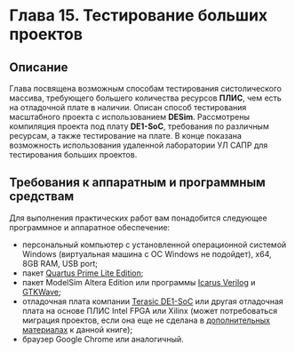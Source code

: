 # Глава 15. Тестирование больших проектов
## Описание
Глава посвящена возможным способам тестирования систолического массива, требующего большего количества ресурсов **ПЛИС**, чем есть на отладочной плате в наличии. Описан способ тестирования масштабного проекта с использованием **DESim**. Рассмотрены компиляция проекта под плату **DE1-SoС**, требования по различным ресурсам, а также тестирование на плате. В конце показана возможность использования удаленной лаборатории УЛ САПР для тестирования больших проектов.

## Требования к аппаратным и программным средствам
Для выполнения практических работ вам понадобится следующее программное и аппаратное обеспечение:
- персональный компьютер с установленной операционной системой Windows (виртуальная машина с ОС Windows не подойдет), x64, 8GB RAM, USB port;
- пакет [Quartus Prime Lite Edition](http://dl.altera.com/?edition=lite);
- пакет ModelSim Altera Edition или программы [Icarus Verilog](https://bleyer.org/icarus/) и [GTKWave](https://gtkwave.sourceforge.net/);
- отладочная плата компании [Terasic DE1-SoC](http://de1-soc.terasic.com) или другая отладочная плата на основе ПЛИС Intel FPGA или Xilinx (может потребоваться миграция проектов, если она еще не сделана в [дополнительных материалах](alt_boards/) к данной книге);
- браузер Google Chrome или аналогичный.